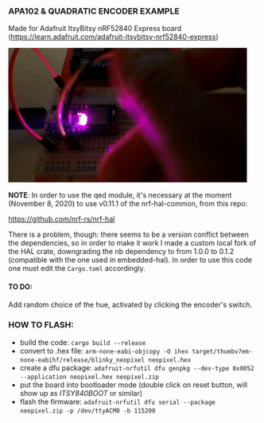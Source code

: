 ### APA102 & QUADRATIC ENCODER EXAMPLE

Made for Adafruit ItsyBitsy nRF52840 Express board (https://learn.adafruit.com/adafruit-itsybitsy-nrf52840-express)

![ItsyBitsy Neopixel](qed_neopixel.gif)

__NOTE__: In order to use the qed module, it's necessary at the moment (November 8, 2020) to use v0.11.1 of the nrf-hal-common, from this repo:

https://github.com/nrf-rs/nrf-hal

There is a problem, though: there seems to be a version conflict between the dependencies, so in order to make it work I made a custom local fork of the HAL crate,
downgrading the nb dependency to from 1.0.0 to 0.1.2 (compatible with the one used in embedded-hal). In order to use this code one must edit the `Cargo.toml` accordingly.

#### TO DO: 
Add random choice of the hue, activated by clicking the encoder's switch.

### HOW TO FLASH:

* build the code: ```cargo build --release```
* convert to .hex file: ```arm-none-eabi-objcopy -O ihex target/thumbv7em-none-eabihf/release/blinky_neopixel neopixel.hex```
* create a dfu package: ```adafruit-nrfutil dfu genpkg --dev-type 0x0052 --application neopixel.hex neopixel.zip```
* put the board into bootloader mode (double click on reset button, will show up as _ITSY840BOOT_ or similar)
* flash the firmware: ```adafruit-nrfutil dfu serial --package neopixel.zip -p /dev/ttyACM0 -b 115200```
